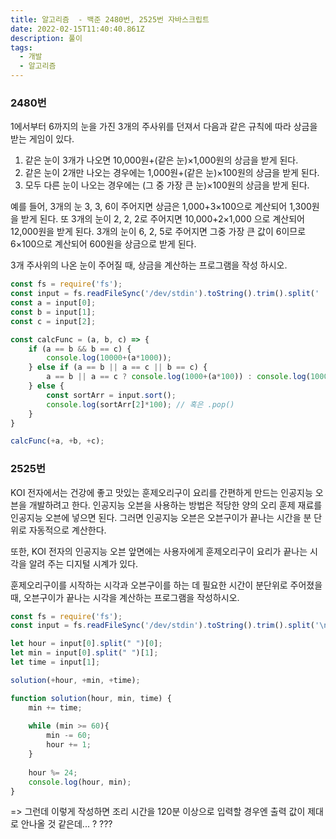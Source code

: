 ```yaml
---
title: 알고리즘  - 백준 2480번, 2525번 자바스크립트
date: 2022-02-15T11:40:40.861Z
description: 풀이
tags:
  - 개발
  - 알고리즘
---
```

### 2480번

1에서부터 6까지의 눈을 가진 3개의 주사위를 던져서 다음과 같은 규칙에 따라 상금을 받는 게임이 있다. 

1. 같은 눈이 3개가 나오면 10,000원+(같은 눈)×1,000원의 상금을 받게 된다. 
2. 같은 눈이 2개만 나오는 경우에는 1,000원+(같은 눈)×100원의 상금을 받게 된다. 
3. 모두 다른 눈이 나오는 경우에는 (그 중 가장 큰 눈)×100원의 상금을 받게 된다.  

예를 들어, 3개의 눈 3, 3, 6이 주어지면 상금은 1,000+3×100으로 계산되어 1,300원을 받게 된다. 또 3개의 눈이 2, 2, 2로 주어지면 10,000+2×1,000 으로 계산되어 12,000원을 받게 된다. 3개의 눈이 6, 2, 5로 주어지면 그중 가장 큰 값이 6이므로 6×100으로 계산되어 600원을 상금으로 받게 된다.

3개 주사위의 나온 눈이 주어질 때, 상금을 계산하는 프로그램을 작성 하시오.

```javascript
const fs = require('fs');
const input = fs.readFileSync('/dev/stdin').toString().trim().split(' ');
const a = input[0];
const b = input[1];
const c = input[2];

const calcFunc = (a, b, c) => {
    if (a == b && b == c) {
        console.log(10000+(a*1000));
    } else if (a == b || a == c || b == c) {
        a == b || a == c ? console.log(1000+(a*100)) : console.log(1000+(b*100));
    } else {
        const sortArr = input.sort();
        console.log(sortArr[2]*100); // 혹은 .pop()
    }
}

calcFunc(+a, +b, +c);
```



### 2525번

KOI 전자에서는 건강에 좋고 맛있는 훈제오리구이 요리를 간편하게 만드는 인공지능 오븐을 개발하려고 한다. 인공지능 오븐을 사용하는 방법은 적당한 양의 오리 훈제 재료를 인공지능 오븐에 넣으면 된다. 그러면 인공지능 오븐은 오븐구이가 끝나는 시간을 분 단위로 자동적으로 계산한다. 

또한, KOI 전자의 인공지능 오븐 앞면에는 사용자에게 훈제오리구이 요리가 끝나는 시각을 알려 주는 디지털 시계가 있다. 

훈제오리구이를 시작하는 시각과 오븐구이를 하는 데 필요한 시간이 분단위로 주어졌을 때, 오븐구이가 끝나는 시각을 계산하는 프로그램을 작성하시오.

```javascript
const fs = require('fs');
const input = fs.readFileSync('/dev/stdin').toString().trim().split('\n');

let hour = input[0].split(" ")[0];
let min = input[0].split(" ")[1];
let time = input[1];

solution(+hour, +min, +time);

function solution(hour, min, time) {
    min += time;
 
    while (min >= 60){
        min -= 60;
        hour += 1;
    }
 
    hour %= 24;
    console.log(hour, min);
}
```



\=> 그런데 이렇게 작성하면 조리 시간을 120분 이상으로 입력할 경우엔 출력 값이 제대로 안나올 것 같은데... ? ???